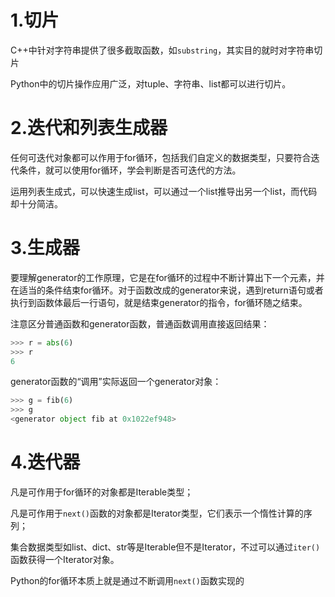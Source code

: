 # 1.切片

C++中针对字符串提供了很多截取函数，如`substring`，其实目的就时对字符串切片

Python中的切片操作应用广泛，对tuple、字符串、list都可以进行切片。

# 2.迭代和列表生成器

任何可迭代对象都可以作用于for循环，包括我们自定义的数据类型，只要符合迭代条件，就可以使用for循环，学会判断是否可迭代的方法。

运用列表生成式，可以快速生成list，可以通过一个list推导出另一个list，而代码却十分简洁。

# 3.生成器

要理解generator的工作原理，它是在for循环的过程中不断计算出下一个元素，并在适当的条件结束for循环。对于函数改成的generator来说，遇到return语句或者执行到函数体最后一行语句，就是结束generator的指令，for循环随之结束。

注意区分普通函数和generator函数，普通函数调用直接返回结果：
```python
>>> r = abs(6)
>>> r
6
```
generator函数的“调用”实际返回一个generator对象：

```python
>>> g = fib(6)
>>> g
<generator object fib at 0x1022ef948>
```
# 4.迭代器

凡是可作用于for循环的对象都是Iterable类型；

凡是可作用于`next()`函数的对象都是Iterator类型，它们表示一个惰性计算的序列；

集合数据类型如list、dict、str等是Iterable但不是Iterator，不过可以通过`iter()`函数获得一个Iterator对象。

Python的for循环本质上就是通过不断调用`next()`函数实现的